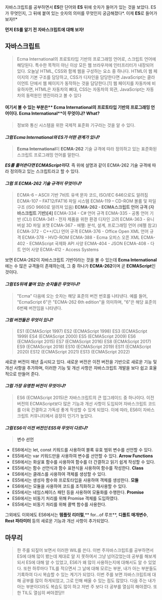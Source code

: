 자바스크립트를 공부하면서 **ES**란 단어와 **ES** 뒤에 숫자가 들어가 있는 것을 보았다. ES가 무엇인지, 그 뒤에 붙여 있는 숫자의 의미를 무엇인지 궁금해졌다*. 이제 **ES**로 들어가보자!!*

**먼저 ES를 알기 전 자바스크립트에 대해 보자!**

## 자바스크립트

> Ecma International의 프로토타입 기반의 프로그래밍 언어로, 스크립트 언어에 해당된다. 특수한 목적이 아닌 이상 모든 웹 브라우저에 인터프리터가 내장되어 있다. 오늘날 HTML, CSS와 함께 웹을 구성하는 요소 중 하나다. HTML이 웹 페이지의 기본 구조를 담당하고, CSS가 디자인을 담당한다면 JavaScript는 클라이언트 단에서 웹 페이지가 동작하는 것을 담당한다.[1] 웹 페이지를 자동차에 비유하자면, HTML은 자동차의 뼈대, CSS는 자동차의 외관, JavaScript는 자동차의 동력원인 엔진이라고 볼 수 있다

#### 여기서 볼 수 있는 부분은** Ecma International**의 프로토타입 기반의 프로그래밍 언어이다.** Ecma International**이 무엇이냐? What?

> 정보와 통신 시스템을 위한 국제적 표준화 기구라는 것을 알 수 있다.

#### _**그럼 Ecma International와 ES가 어떤 관계가 있냐?**_

> **Ecma International**이 **ECMA-262** 기술 규격에 따라 정의하고 있는 표준화된 스크립트 프로그래밍 언어를 말한다.

_**ES를 풀어쓴다면 ECMAScript이다.**_ 즉 위에 설명과 같이 ECMA-262 기술 규격에 따라 정의하고 있는 스크립트라고 할 수 있다.

#### _**그럼 또 ECMA-262 기술 규격이 무엇이냐?**_

> ECMA-6 – ASCII 기반 7비트 유색 문자 코드, ISO/IEC 646으로도 알려짐
> ECMA-107 – FAT12/FAT16 파일 시스템
> ECMA-119 – CD-ROM 볼륨 및 파일 구조 (ISO 9660로 알려져 있음)
> **ECMA-262 - ECMA스크립트 언어 규격 (자바스크립트 기반)[4]**
> ECMA-334 - C# 언어 규격
> ECMA-335 - 공통 언어 기반 (CLI)
> ECMA-341 - 전자 제품을 위한 환경 디자인 고려
> ECMA-363 - 유니버설 3D 파일 포맷
> ECMA-367 - 에펠: 분석, 설계, 프로그래밍 언어 (에펠 참고)
> ECMA-372 - C++/CLI 언어 규격
> ECMA-376 - Office Open XML 언어 규격
> ECMA-378 - HVD-ROM
> ECMA-388 - Ecma 오피스 오픈 XML
> ECMA-402 - ECMAScript 국제화 API 사양
> ECMA-404 - JSON
> ECMA-408 - 다트 언어 사양
> ECMA-412 - Access Systems

보면 ECMA-262이 자바스크립트 기반이라는 것을 볼 수 있는데 **Ecma International**에는 수 많은 규격들이 존재하는데, 그 중 하나가 **ECMA-262**이며 곧 **ECMAScript**인 것이다.

#### _**그럼 ES뒤에 붙여 있는 숫자들은 무엇이냐?**_

> "Ecma" 다음에 오는 숫자는 해당 표준의 버전 번호를 나타낸다. 예를 들어, "EcmaScript 6"은 "ECMA-262 6th edition"을 의미하며, "6"은 해당 표준의 6번째 버전임을 나타낸다.

#### _**그럼 버전들은 무엇이 있냐?**_

> ES1 (ECMAScript 1997)
> ES2 (ECMAScript 1998)
> ES3 (ECMAScript 1999)
> ES4 (ECMAScript 2000)
> ES5 (ECMAScript 2009)
> ES6 (ECMAScript 2015)
> ES7 (ECMAScript 2016)
> ES8 (ECMAScript 2017)
> ES9 (ECMAScript 2018)
> ES10 (ECMAScript 2019)
> ES11 (ECMAScript 2020)
> ES12 (ECMAScript 2021)
> ES13 (ECMAScript 2022)

새로운 버전이 매년 출시되고 있다. 새로운 버전은 이전 버전을 기반으로 새로운 기능 및 개선 사항을 추가하며, 이러한 기능 및 개선 사항은 자바스크립트 개발을 보다 쉽고 효율적으로 만들어 준다.

#### _**그럼 가장 유명한 버전이 무엇이냐?**_

> ES6 (ECMAScript 2015)은 자바스크립트의 큰 업그레이드 중 하나이다. 이전 버전의 ECMAScript보다 많은 기능과 개선 사항이 도입되어 자바스크립트 코드를 더욱 간결하고 가독성 좋게 작성할 수 있게 되었다. 이에 따라, ES6이 자바스크립트 커뮤니티에서 굉장히 인기가 높았다.

#### _**그럼 ES6이 이전 버전인 ES5와 무엇이 다르냐?**_

> **변수 선언**

- ES6에서는 let, const 키워드를 사용하여 블록 유효 범위 변수를 선언할 수 있다.
- ES5에서는 var 키워드만을 사용하여 변수를 선언할 수 있다.
  **Arrow Functions**
- ES6에서는 화살표 함수를 사용하여 함수를 더 간결하고 읽기 쉽게 작성할 수 있다.
- ES5에서는 함수 선언식과 함수 표현식을 사용하여 함수를 작성한다.
  **Class**
- ES6에서는 클래스를 사용하여 객체를 생성할 수 있다.
- ES5에서는 생성자 함수와 프로토타입을 사용하여 객체를 생성한다.
  **모듈**
- ES6에서는 모듈을 사용하여 코드를 조직화하고 재사용할 수 있다.
- ES5에서는 네임스페이스 패턴 등을 사용하여 모듈화를 수행한다.
  **Promise**
- ES6에서는 비동기 처리를 위해 Promise 객체를 도입하였다.
- ES5에서는 비동기 처리를 위해 콜백 함수를 사용한다.

그외에도 이외에도 ES6에서는 **템플릿 리터럴**,** for...of 루프**, **디폴트 매개변수**, **Rest 파라미터** 등의 새로운 기능과 개선 사항이 추가되었다.

## 마무리

> 한 주를 되짚어 보면서 이러한 WIL를 쓴다. 이번 주자바스크립트를 공부하면서 ES에 대해 많이 봤는데 제대로 알 지 못하여서 그냥 넘어갔었는데 공부를 해보게 되서 ES에 대해 알 수 있었고, ES6가 왜 많이 사용하는지에 대해서도 알 수 있었다. 또한 하루마다 TIL를 적으면서 그 날에 대해 모르는 부분, 내가 아는 부분들도 기록하여 다시 복습할 수 있는 계기가 되었다. 이번 주를 보면 자바스크립트에 대해 공부를 많이 하게되었고, 그로 인해 배울 수 있는 점도 많았다. 다음 주는 내가 아는 부분이더라도 복습도 많이 하고 저번 주 보다 더 공부를 열심히 해야겠다. 또한 TIL도 열심히 써야겠당!!
